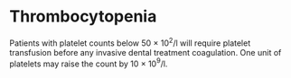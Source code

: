 # Thrombocytopenia

Patients with platelet counts below 50 × 10$^2$/l will require platelet transfusion before any invasive dental treatment coagulation. One unit of platelets may raise the count by 10 × 10$^9$/l.